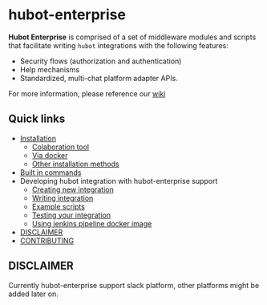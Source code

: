 # hubot-enterprise

**Hubot Enterprise** is comprised of a set of middleware modules and scripts that facilitate writing `hubot` integrations with the following features:
* Security flows (authorization and authentication)
* Help mechanisms
* Standardized, multi-chat platform adapter APIs. 

For more information, please reference our [wiki](https://github.com/eedevops/hubot-enterprise/wiki)

## Quick links
- [Installation](https://github.com/eedevops/hubot-enterprise/wiki/bootstrap)
  - [Colaboration tool](https://github.com/eedevops/hubot-enterprise/wiki/bootstrap#1-collaboration-tool-select-one-and-set-up-integration-with-hubot)
  - [Via docker](https://github.com/eedevops/hubot-enterprise/wiki/bootstrap#docker)
  - [Other installation methods](https://github.com/eedevops/hubot-enterprise/wiki/bootstrap#other-installation-methods)
- [Built in commands](https://github.com/eedevops/hubot-enterprise/wiki/hubot-admin)
- Developing hubot integration with hubot-enterprise support
  - [Creating new integration](https://github.com/eedevops/hubot-enterprise/wiki/bootstrap-integration)
  - [Writing integration](https://github.com/eedevops/hubot-enterprise/wiki/api)
  - [Example scripts](https://github.com/eedevops/hubot-enterprise/wiki/api#example-scripts)
  - [Testing your integration](https://github.com/eedevops/hubot-enterprise/wiki/testing)
  - [Using jenkins pipeline docker image](https://github.com/eedevops/hubot-enterprise/wiki/jenkins)
- [DISCLAIMER](#disclaimer)
- [CONTRIBUTING](/docs/contributing.md)

## DISCLAIMER

Currently hubot-enterprise support slack platform, other platforms might be added later on.
